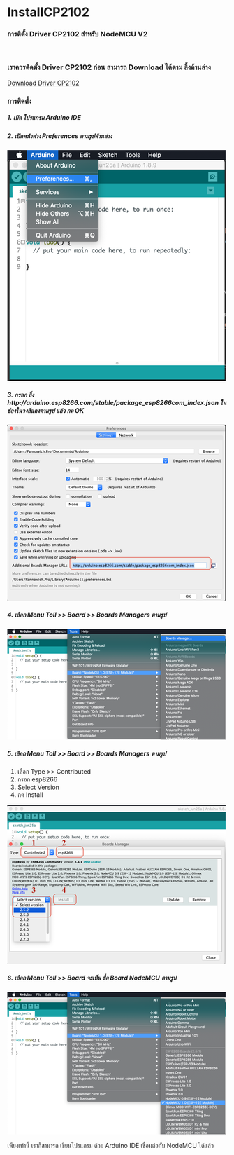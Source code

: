 <h1>InstallCP2102</h1>
<h3>การติตั้ง Driver CP2102 สำหรับ NodeMCU V2</h3>
<br>
<h3>เราควรติดตั้ง Driver CP2102 ก่อน สามารถ Download ได้ตาม ลิ้งด้านล่าง</h3>
<a href="https://www.silabs.com/products/development-tools/software/usb-to-uart-bridge-vcp-drivers">Download Driver
CP2102</a>

<h3>การติดตั้ง</h3>
<h5>1. เปิด โปรแกรม Arduino IDE </h5>
<h5>2. เปิดหน้าต่าง Preferences ตามรูปด้านล่าง</h5>

<div><img src="./images/installcp2102-01.png" alt="set driver cp2102 "></div>
<h5>3. กรอก ลิ้ง http://arduino.esp8266.com/stable/package_esp8266com_index.json ในช่องในวงสีแดงตามรูป แล้ว กด OK
</h5>

<div><img src="./images/installcp2102-02.png" alt="set driver cp2102 "></div>
<h5>4. เลือก Menu Toll >> Board >> Boards Managers ตามรูป</h5>

<div><img src="./images/installcp2102-03.png" alt="set driver cp2102 "></div>
<h5>5. เลือก Menu Toll >> Board >> Boards Managers ตามรูป</h5>
<ol>
<li>เลือก Type >> Contributed </li>
<li>กรอก esp8266</li>
<li>Select Version</li>
<li>กด Install</li>
</ol>

<div><img src="./images/installcp2102-04.png" alt="set driver cp2102 "></div>
<h5>6. เลือก Menu Toll >> Board จะเห็น ชื่อ Board NodeMCU ตามรูป</h5>

<div><img src="./images/installcp2102-05.png" alt="set driver cp2102 "></div>
<p>เพียงเท่านี้ เราก็สามารถ เขียนโปรแกรม ด้วย Arduino IDE เชื่อมต่อกับ NodeMCU ได้แล้ว</p>
